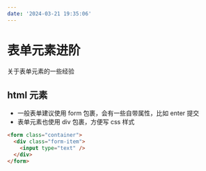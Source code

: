 ```yaml
---
date: '2024-03-21 19:35:06'
---
```


# 表单元素进阶

关于表单元素的一些经验

## html 元素

- 一般表单建议使用 form 包裹，会有一些自带属性，比如 enter 提交
- 表单元素也使用 div 包裹，方便写 css 样式

```html
<form class="container">
  <div class="form-item">
    <input type="text" />
  </div>
</form>
```
